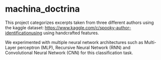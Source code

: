 # machina_doctrina

This project categorizes excerpts taken from three different authors using the kaggle dataset: 
https://www.kaggle.com/c/spooky-author-identificationusing using handcrafted features.

We experimented with multiple neural network architectures such as Multi-Layer perceptron (MLP), Recursive Neural Network (RNN) and 
Convolutional Neural Network (CNN) for this classification task.
